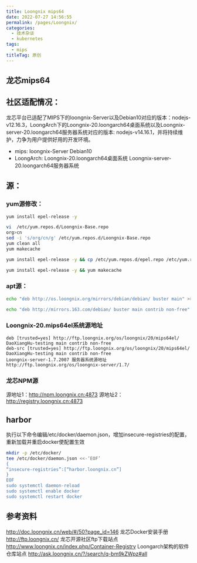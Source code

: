 ```yaml
---
title: Loongnix mips64
date: 2022-07-27 14:56:55
permalink: /pages/Loongnix/
categories:
  - 技术杂谈
  - kubernetes
tags:
  - mips
titleTag: 原创
---
```



## 龙芯mips64

## 社区适配情况：
龙芯平台已适配了MIPS下的loongnix-Server以及Debian10对应的版本：nodejs-v12.16.3，LoongArch下的Loongnix-20.loongarch64桌面系统以及Loongnix-server-20.loongarch64服务器系统对应的版本: nodejs-v14.16.1，并将持续维护，力争为用户提供好用的开发环境。
- mips:
  loongnix-Server
  Debian10
- LoongArch:
  Loongnix-20.loongarch64桌面系统
  Loongnix-server-20.loongarch64服务器系统


## 源：
### yum源修改：
```bash
yum install epel-release -y

vi  /etc/yum.repos.d/Loongnix-Base.repo
org>cn
sed -i 's/org/cn/g' /etc/yum.repos.d/Loongnix-Base.repo 
yum clean all 
yum makecache

yum install epel-release -y && cp /etc/yum.repos.d/epel.repo /etc/yum.repos.d/epel-test.repo && sed -i s/ftp.loongnix.org/10.2.5.28/g /etc/yum.repos.d/epel-test.repo && yum makecache && yum install git which gcc g++ libatomic gpg tar openssl11 -y

yum install epel-release -y && yum makecache
```



### apt源：
```bash
echo "deb http://os.loongnix.org/mirrors/debian/debian/ buster main" >> /etc/apt/sources.list

echo "deb http://mirrors.163.com/debian/ buster main contrib non-free" > /etc/apt/sources.list && echo "deb http://mirrors.163.com/debian/ buster-updates main contrib non-free" >> /etc/apt/sources.list && echo "deb http://mirrors.163.com/debian/ buster-backports main contrib non-free" >> /etc/apt/sources.list && echo "deb http://mirrors.163.com/debian-security buster/updates main contrib non-free" >> /etc/apt/sources.list
```

### Loongnix-20.mips64el系统源地址
```
deb [trusted=yes] http://ftp.loongnix.org/os/loongnix/20/mips64el/ DaoXiangHu-testing main contrib non-free 
deb-src [trusted=yes] http://ftp.loongnix.org/os/loongnix/20/mips64el/ DaoXiangHu-testing main contrib non-free
Loongnix-server-1.7.2007 服务器系统源地址
http://ftp.loongnix.org/os/loongnix-server/1.7/
```

### 龙芯NPM源
源地址1：http://npm.loongnix.cn:4873
源地址2：http://registry.loongnix.cn:4873


## harbor


执行以下命令编辑/etc/docker/daemon.json，增加insecure-registries的配置，重新加载并重启docker使配置生效
```bash
mkdir -p /etc/docker/
tee /etc/docker/daemon.json <<-‘EOF’
{
“insecure-registries”:[“harbor.loongnix.cn”]
}
EOF
sudo systemctl daemon-reload
sudo systemctl enable docker
sudo systemctl restart docker
```


## 参考资料
http://doc.loongnix.cn/web/#/50?page_id=146 龙芯Docker安装手册
http://ftp.loongnix.cn/ 龙芯开源社区ftp下载站点
http://www.loongnix.cn/index.php/Container-Registry Loongarch架构的软件仓库站点
http://ask.loongnix.cn/?/search/q-bm9kZWpz#all
